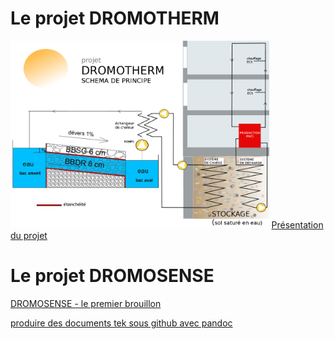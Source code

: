 # Le projet DROMOTHERM

<img src=dromotherm_b.png height=300>
<a href=Clermont-co_Cerema_dromotherm.pdf>Présentation du projet</a>

# Le projet DROMOSENSE

<a href=smart_grid_version_test_15_01_2017.pdf>DROMOSENSE - le premier brouillon</a>

<a href=doc/pandoc_tek_producing.md>produire des documents tek sous github avec pandoc</a>
